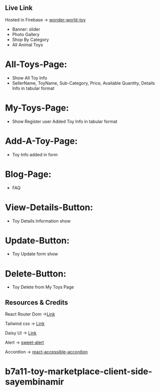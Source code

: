 ## Live Link

Hosted in Firebase -> [wonder-world-toy](https://wonder-world-toy.web.app)
<!-- 
# Home-Page: -->

* Banner: slider
* Photo Gallery
* Shop By Category
* All Animal Toys

# All-Toys-Page:

* Show All Toy Info
* SellerName, ToyName, Sub-Category, Price, Available Quantity, Details Info in tabular format

# My-Toys-Page:

* Show Register user Added Toy Info in tabular format

# Add-A-Toy-Page:

* Toy Info added in form

# Blog-Page:

* FAQ

# View-Details-Button:

* Toy Details Information show

# Update-Button:

* Toy Update form show

# Delete-Button:

* Toy Delete from My Toys Page

## Resources & Credits

React Router Dom ->[Link](https://reactrouter.com/en/main/start/tutorial)

Tailwind css -> [Link](https://tailwindcss.com/)

Daisy UI -> [Link](https://daisyui.com/)

Alert -> [sweet-alert](https://sweetalert2.github.io/)

Accordion -> [react-accessible-accordion](https://www.npmjs.com/package/react-accessible-accordion)

# b7a11-toy-marketplace-client-side-sayembinamir
